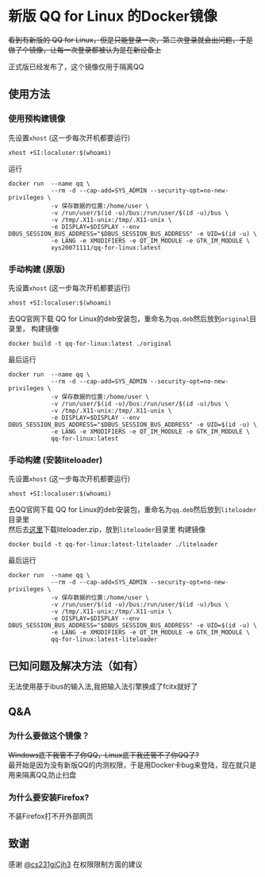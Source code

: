 # 新版 QQ for Linux 的Docker镜像

<del>
看到有新版的 QQ for Linux，但是只能登录一次，第二次登录就会出问题，于是做了个镜像，让每一次登录都被认为是在新设备上
</del>

正式版已经发布了，这个镜像仅用于隔离QQ

## 使用方法

### 使用预构建镜像

先设置`xhost` (这一步每次开机都要运行)

```
xhost +SI:localuser:$(whoami)
```

运行

```
docker run  --name qq \
            --rm -d --cap-add=SYS_ADMIN --security-opt=no-new-privileges \
            -v 保存数据的位置:/home/user \
            -v /run/user/$(id -u)/bus:/run/user/$(id -u)/bus \
            -v /tmp/.X11-unix:/tmp/.X11-unix \
            -e DISPLAY=$DISPLAY --env DBUS_SESSION_BUS_ADDRESS="$DBUS_SESSION_BUS_ADDRESS" -e UID=$(id -u) \
            -e LANG -e XMODIFIERS -e QT_IM_MODULE -e GTK_IM_MODULE \
            xys20071111/qq-for-linux:latest
```

### 手动构建 (原版)

先设置`xhost` (这一步每次开机都要运行)

```
xhost +SI:localuser:$(whoami)
```

去QQ官网下载 QQ for Linux的deb安装包，重命名为`qq.deb`然后放到`original`目录里，
构建镜像

```
docker build -t qq-for-linux:latest ./original
```

最后运行

```
docker run  --name qq \
            --rm -d --cap-add=SYS_ADMIN --security-opt=no-new-privileges \
            -v 保存数据的位置:/home/user \
            -v /run/user/$(id -u)/bus:/run/user/$(id -u)/bus \
            -v /tmp/.X11-unix:/tmp/.X11-unix \
            -e DISPLAY=$DISPLAY --env DBUS_SESSION_BUS_ADDRESS="$DBUS_SESSION_BUS_ADDRESS" -e UID=$(id -u) \
            -e LANG -e XMODIFIERS -e QT_IM_MODULE -e GTK_IM_MODULE \
            qq-for-linux:latest
```

### 手动构建 (安装liteloader)

先设置`xhost` (这一步每次开机都要运行)

```
xhost +SI:localuser:$(whoami)
```

去QQ官网下载 QQ for
Linux的deb安装包，重命名为`qq.deb`然后放到`liteloader`目录里\
然后去[这里](https://github.com/LiteLoaderQQNT/LiteLoaderQQNT)下载liteloader.zip，放到`liteloader`目录里
构建镜像

```
docker build -t qq-for-linux:latest-liteloader ./liteloader
```

最后运行

```
docker run  --name qq \
            --rm -d --cap-add=SYS_ADMIN --security-opt=no-new-privileges \
            -v 保存数据的位置:/home/user \
            -v /run/user/$(id -u)/bus:/run/user/$(id -u)/bus \
            -v /tmp/.X11-unix:/tmp/.X11-unix \
            -e DISPLAY=$DISPLAY --env DBUS_SESSION_BUS_ADDRESS="$DBUS_SESSION_BUS_ADDRESS" -e UID=$(id -u) \
            -e LANG -e XMODIFIERS -e QT_IM_MODULE -e GTK_IM_MODULE \
            qq-for-linux:latest-liteloader
```

## 已知问题及解决方法（如有）

无法使用基于ibus的输入法,我把输入法引擎换成了fcitx就好了

## Q&A

### 为什么要做这个镜像？

<del>Windows底下我管不了你QQ，Linux底下我还管不了你QQ了?</del>\
最开始是因为没有新版QQ的内测权限，于是用Docker卡bug来登陆，现在就只是用来隔离QQ,防止扫盘

### 为什么要安装Firefox?

不装Firefox打不开外部网页

## 致谢
感谢 [@cs231giCjh3](https://github.com/cs231giCjh3) 在权限限制方面的建议

